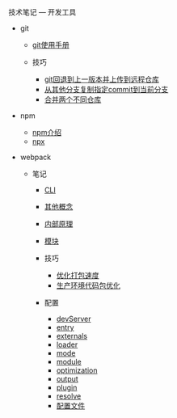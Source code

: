 <div class="sidebar-title">技术笔记 — 开发工具</div>
<template id="root-breadcrumb">开发工具</template>

- git

  - [git使用手册](document/技术笔记/开发工具/git/git使用手册.md)

  - 技巧

    - [git回退到上一版本并上传到远程仓库](document/技术笔记/开发工具/git/技巧/git回退到上一版本并上传到远程仓库.md)
    - [从其他分支复制指定commit到当前分支](document/技术笔记/开发工具/git/技巧/从其他分支复制指定commit到当前分支.md)
    - [合并两个不同仓库](document/技术笔记/开发工具/git/技巧/合并两个不同仓库.md)

- npm

  - [npm介绍](document/技术笔记/开发工具/npm/npm介绍.md)
  - [npx](document/技术笔记/开发工具/npm/npx.md)

- webpack

  - 笔记

    - [CLI](document/技术笔记/开发工具/webpack/笔记/CLI.md)
    - [其他概念](document/技术笔记/开发工具/webpack/笔记/其他概念.md)
    - [内部原理](document/技术笔记/开发工具/webpack/笔记/内部原理.md)
    - [模块](document/技术笔记/开发工具/webpack/笔记/模块.md)

    - 技巧

      - [优化打包速度](document/技术笔记/开发工具/webpack/笔记/技巧/优化打包速度.md)
      - [生产环境代码包优化](document/技术笔记/开发工具/webpack/笔记/技巧/生产环境代码包优化.md)

    - 配置

      - [devServer](document/技术笔记/开发工具/webpack/笔记/配置/devServer.md)
      - [entry](document/技术笔记/开发工具/webpack/笔记/配置/entry.md)
      - [externals](document/技术笔记/开发工具/webpack/笔记/配置/externals.md)
      - [loader](document/技术笔记/开发工具/webpack/笔记/配置/loader.md)
      - [mode](document/技术笔记/开发工具/webpack/笔记/配置/mode.md)
      - [module](document/技术笔记/开发工具/webpack/笔记/配置/module.md)
      - [optimization](document/技术笔记/开发工具/webpack/笔记/配置/optimization.md)
      - [output](document/技术笔记/开发工具/webpack/笔记/配置/output.md)
      - [plugin](document/技术笔记/开发工具/webpack/笔记/配置/plugin.md)
      - [resolve](document/技术笔记/开发工具/webpack/笔记/配置/resolve.md)
      - [配置文件](document/技术笔记/开发工具/webpack/笔记/配置/配置文件.md)

